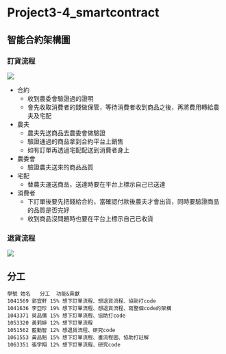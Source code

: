 # Project3-4_smartcontract

## 智能合約架構圖
### 訂貨流程
![](https://i.imgur.com/GXk5hL4.png)
* 合約
  * 收到農委會驗證過的證明
  * 會先收取消費者的錢做保管，等待消費者收到商品之後，再將費用轉給農夫及宅配
* 農夫
  * 農夫先送商品去農委會做驗證
  * 驗證通過的商品拿到合約平台上銷售
  * 如有訂單再透過宅配配送到消費者身上
* 農委會
  * 驗證農夫送來的商品品質
* 宅配
  * 替農夫運送商品，送達時要在平台上標示自己已送達
* 消費者
  * 下訂單後要先把錢給合約，當確認付款後農夫才會出貨，同時要驗證商品的品質是否完好
  * 收到商品沒問題時也要在平台上標示自己已收貨
  
### 退貨流程
![](https://i.imgur.com/xnOQmmo.png)


## 分工
```
學號 姓名	分工	功能&貢獻
1041569 郭宜軒	15%	想下訂單流程、想退貨流程、協助打code
1041636 李亞珍	19%	想下訂單流程、想退貨流程、寫整個code的架構
1043371 吳品儒	15%	想下訂單流程、協助打code
1053320 黃莉婷	12%	想下訂單流程
1051562 藍勤智	12%	想退貨流程、研究code
1061553 黃品魁	15%	想下訂單流程、畫流程圖、協助打註解
1063351 張宇翔	12%	想下訂單流程、研究code
```

